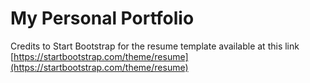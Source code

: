 # My Personal Portfolio
Credits to Start Bootstrap for the resume template available at this link [https://startbootstrap.com/theme/resume](https://startbootstrap.com/theme/resume)
